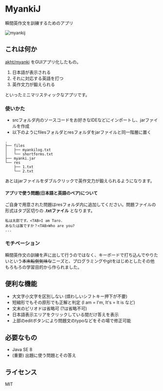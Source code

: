 MyankiJ
====
瞬間英作文を訓練するためのアプリ  

![myankij](https://cloud.githubusercontent.com/assets/6790930/14600842/bfd8f068-0599-11e6-92f5-913c9fafca43.gif)

## これは何か
[akht/myanki](https://github.com/akht/myanki) をGUIアプリ化したもの。

1. 日本語が表示される
2. それに対応する英語を打つ
3. 英作文力が鍛えられる

といったミニマリスティックなアプリです。

### 使いかた
- srcフォルダ内のソースコードをお好きなIDEなどにインポートし、jarファイルを作成
- 以下のようにfilesフォルダとresフォルダをjarファイルと同一階層に置く

```
.
├── files
│   ├── myankilog.txt
│   └── shortforms.txt
├── myanki.jar
└── res
    ├── 1.txt
    └── 2.txt
```
あとはjarファイルをダブルクリックで英作文力が鍛えられるようになります。

#### アプリで使う問題(日本語と英語のペア)について
ご自身で用意された問題はresフォルダ内に追加してください。問題ファイルの形式はタブ区切りの **.txtファイル** となります。

```
私は太郎です。<TAB>I am Taro.
あなたは誰ですか？<TAB>Who are you?
...
```

### モチベーション
瞬間英作文の訓練を声に出して行うのではなく、キーボードで打ち込んでやりたいという~~本末転倒気味な~~ニーズと、プログラミングやgitをはじめとしたその他もろもろの学習目的から作られました。

## 便利な機能
- 大文字小文字を区別しない (煩わしいシフトキー押下が不要)
- 短縮形でもその原形でも正解と判定 (I am = I'm, It's = It is など)
- 文末のピリオドは省略可 (?は省略不可)
- 日本語表示エリアをクリックしている間だけ答えを表示
- 上部のeditボタンにより問題文のtypoなどをその場で修正可能

## 必要なもの
- Java SE 8
- (重要) 出題に使う問題とその答え

## ライセンス
MIT
